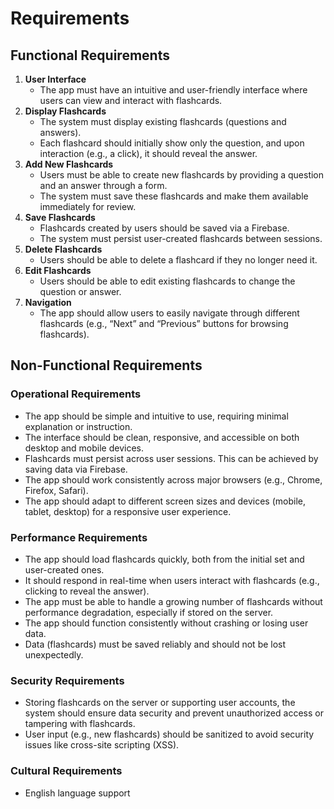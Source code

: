 # Requirements

## Functional Requirements

1. **User Interface**
   - The app must have an intuitive and user-friendly interface where users can view and interact with flashcards.
2. **Display Flashcards**
   - The system must display existing flashcards (questions and answers).
   - Each flashcard should initially show only the question, and upon interaction (e.g., a click), it should reveal the answer.
3. **Add New Flashcards**
   - Users must be able to create new flashcards by providing a question and an answer through a form.
   - The system must save these flashcards and make them available immediately for review.
4. **Save Flashcards**
   - Flashcards created by users should be saved via a Firebase.
   - The system must persist user-created flashcards between sessions.
5. **Delete Flashcards**
   - Users should be able to delete a flashcard if they no longer need it.
6. **Edit Flashcards**
   - Users should be able to edit existing flashcards to change the question or answer.
7. **Navigation**
   - The app should allow users to easily navigate through different flashcards (e.g., “Next” and “Previous” buttons for browsing flashcards).

## Non-Functional Requirements

### Operational Requirements

- The app should be simple and intuitive to use, requiring minimal explanation or instruction.
- The interface should be clean, responsive, and accessible on both desktop and mobile devices.
- Flashcards must persist across user sessions. This can be achieved by saving data via Firebase.
- The app should work consistently across major browsers (e.g., Chrome, Firefox, Safari).
- The app should adapt to different screen sizes and devices (mobile, tablet, desktop) for a responsive user experience.

### Performance Requirements

- The app should load flashcards quickly, both from the initial set and user-created ones.
- It should respond in real-time when users interact with flashcards (e.g., clicking to reveal the answer).
- The app must be able to handle a growing number of flashcards without performance degradation, especially if stored on the server.
- The app should function consistently without crashing or losing user data.
- Data (flashcards) must be saved reliably and should not be lost unexpectedly.

### Security Requirements

- Storing flashcards on the server or supporting user accounts, the system should ensure data security and prevent unauthorized access or tampering with flashcards.
- User input (e.g., new flashcards) should be sanitized to avoid security issues like cross-site scripting (XSS).

### Cultural Requirements

- English language support
